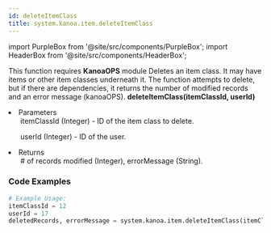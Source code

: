 ```yaml
---
id: deleteItemClass
title: system.kanoa.item.deleteItemClass
---
```


import PurpleBox from '@site/src/components/PurpleBox';
import HeaderBox from '@site/src/components/HeaderBox';

<PurpleBox>This function requires <b>KanoaOPS</b> module</PurpleBox>
<HeaderBox header="Description">Deletes an item class. It may have items or other item classes underneath it. The function attempts to delete, but if there are dependencies, it returns the number of modified records and an error message (kanoaOPS).</HeaderBox>
<HeaderBox header="Syntax">
    <b>deleteItemClass(itemClassId, userId)</b>
    <li>Parameters <br />
        <ul>itemClassId (Integer) - ID of the item class to delete.</ul>
        <ul>userId (Integer) - ID of the user.</ul>
    </li>
    <li>Returns <br />
        <ul># of records modified (Integer), errorMessage (String).</ul>
    </li>
</HeaderBox>

### Code Examples

```python
# Example Usage:
itemClassId = 12
userId = 17
deletedRecords, errorMessage = system.kanoa.item.deleteItemClass(itemClassId, userId)

